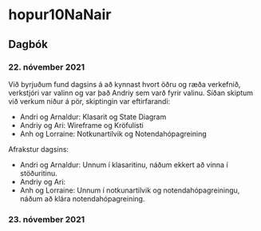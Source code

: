 # hopur10NaNair
## Dagbók
### 22. nóvember 2021
Við byrjuðum fund dagsins á að kynnast hvort öðru og ræða verkefnið, verkstjóri var valinn og var það Andriy sem varð fyrir valinu. Síðan skiptum við verkum niður á pör, skiptingin var eftirfarandi:

* Andri og Arnaldur: 
  Klasarit og State Diagram
* Andriy og Ari:
  Wireframe og Kröfulisti
* Anh og Lorraine: 
  Notkunartilvik og Notendahópagreining

Afrakstur dagsins:
* Andri og Arnaldur:
  Unnum í klasaritinu, náðum ekkert að vinna í stöðuritinu.
* Andriy og Ari:
* Anh og Lorraine:
  Unnum í notkunartilvik og notendahópagreiningu, náðum að klára notendahópagreining.

### 23. nóvember 2021
